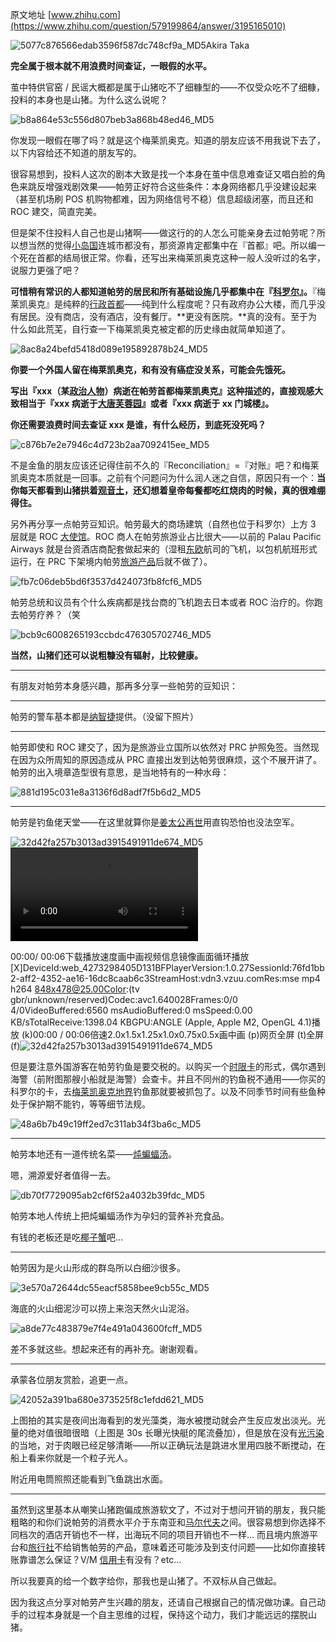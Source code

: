 原文地址 [www.zhihu.com](https://www.zhihu.com/question/579199864/answer/3195165010) 

![5077c876566edab3596f587dc748cf9a_MD5](../assets/5077c876566edab3596f587dc748cf9a_MD5.png)Akira Taka

**完全属于根本就不用浪费时间查证，一眼假的水平。**

茧中特供官窑 / 民谣大概都是属于山猪吃不了细糠型的——不仅受众吃不了细糠，投料的本身也是山猪。为什么这么说呢？

![b8a864e53c556d807beb3a868b48ed46_MD5](../assets/b8a864e53c556d807beb3a868b48ed46_MD5.jpg)

你发现一眼假在哪了吗？就是这个梅莱凯奥克。知道的朋友应该不用我说下去了，以下内容给还不知道的朋友写的。

很容易想到，投料人这次的剧本大致是找一个本身在茧中信息难查证又唱白脸的角色来跳反增强戏剧效果——帕劳正好符合这些条件：本身网络都几乎没建设起来（甚至机场刷 POS 机购物都难，因为网络信号不稳）信息超级闭塞，而且还和 ROC 建交，简直完美。

但是架不住投料人自己也是山猪啊——做这行的的人怎么可能亲身去过帕劳呢？所以想当然的觉得[小岛国](https://www.zhihu.com/search?q=%E5%B0%8F%E5%B2%9B%E5%9B%BD&search_source=Entity&hybrid_search_source=Entity&hybrid_search_extra=%7B%22sourceType%22%3A%22answer%22%2C%22sourceId%22%3A3195165010%7D)连城市都没有，那资源肯定都集中在『首都』吧。所以编一个死在首都的结局很正常。你看，还写出来梅莱凯奥克这种一般人没听过的名字，说服力更强了吧？

**可惜稍有常识的人都知道帕劳的居民和所有基础设施几乎都集中在『[科罗尔](https://www.zhihu.com/search?q=%E7%A7%91%E7%BD%97%E5%B0%94&search_source=Entity&hybrid_search_source=Entity&hybrid_search_extra=%7B%22sourceType%22%3A%22answer%22%2C%22sourceId%22%3A3195165010%7D)』。**『梅莱凯奥克』是纯粹的[行政首都](https://www.zhihu.com/search?q=%E8%A1%8C%E6%94%BF%E9%A6%96%E9%83%BD&search_source=Entity&hybrid_search_source=Entity&hybrid_search_extra=%7B%22sourceType%22%3A%22answer%22%2C%22sourceId%22%3A3195165010%7D)——纯到什么程度呢？只有政府办公大楼，而几乎没有居民。没有商店，没有酒店，没有餐厅。**更没有医院。**真的没有。至于为什么如此荒芜，自行查一下梅莱凯奥克被定都的历史缘由就简单知道了。

![8ac8a24befd5418d089e195892878b24_MD5](../assets/8ac8a24befd5418d089e195892878b24_MD5.jpg)

**你要一个外国人留在梅莱凯奥克，和有没有癌症没关系，可能会先饿死。**

**写出『xxx（某[政治人物](https://www.zhihu.com/search?q=%E6%94%BF%E6%B2%BB%E4%BA%BA%E7%89%A9&search_source=Entity&hybrid_search_source=Entity&hybrid_search_extra=%7B%22sourceType%22%3A%22answer%22%2C%22sourceId%22%3A3195165010%7D)）病逝在帕劳首都梅莱凯奥克』这种描述的，直接观感大致相当于『xxx 病逝于[大唐芙蓉园](https://www.zhihu.com/search?q=%E5%A4%A7%E5%94%90%E8%8A%99%E8%93%89%E5%9B%AD&search_source=Entity&hybrid_search_source=Entity&hybrid_search_extra=%7B%22sourceType%22%3A%22answer%22%2C%22sourceId%22%3A3195165010%7D)』或者『xxx 病逝于 xx 门城楼』。**

**你还需要浪费时间去查证 xxx 是谁，有什么经历，到底死没死吗？**

![c876b7e2e7946c4d723b2aa7092415ee_MD5](../assets/c876b7e2e7946c4d723b2aa7092415ee_MD5.jpg)

不是金鱼的朋友应该还记得住前不久的『Reconciliation』=『对账』吧？和梅莱凯奥克本质就是一回事。之前有个问题问为什么润人迷之自信，原因只有一个：**当你每天都看到山猪拱着[观音土](https://www.zhihu.com/search?q=%E8%A7%82%E9%9F%B3%E5%9C%9F&search_source=Entity&hybrid_search_source=Entity&hybrid_search_extra=%7B%22sourceType%22%3A%22answer%22%2C%22sourceId%22%3A3195165010%7D)，还幻想着皇帝每餐都吃红烧肉的时候，真的很难绷得住。**

另外再分享一点帕劳豆知识。帕劳最大的商场建筑（自然也位于科罗尔）上方 3 层就是 ROC [大使馆](https://www.zhihu.com/search?q=%E5%A4%A7%E4%BD%BF%E9%A6%86&search_source=Entity&hybrid_search_source=Entity&hybrid_search_extra=%7B%22sourceType%22%3A%22answer%22%2C%22sourceId%22%3A3195165010%7D)。ROC 商人在帕劳旅游业占比很大——以前的 Palau Pacific Airways 就是台资酒店商配套做起来的（湿租[东欧](https://www.zhihu.com/search?q=%E4%B8%9C%E6%AC%A7&search_source=Entity&hybrid_search_source=Entity&hybrid_search_extra=%7B%22sourceType%22%3A%22answer%22%2C%22sourceId%22%3A3195165010%7D)航司的飞机，以包机航班形式运行，在 PRC 下架境内帕劳[旅游产品](https://www.zhihu.com/search?q=%E6%97%85%E6%B8%B8%E4%BA%A7%E5%93%81&search_source=Entity&hybrid_search_source=Entity&hybrid_search_extra=%7B%22sourceType%22%3A%22answer%22%2C%22sourceId%22%3A3195165010%7D)后就不做了）。

![fb7c06deb5bd6f3537d424073fb8fcf6_MD5](../assets/fb7c06deb5bd6f3537d424073fb8fcf6_MD5.jpg)

帕劳总统和议员有个什么疾病都是找台商的飞机跑去日本或者 ROC 治疗的。你跑去帕劳疗养？（笑

![bcb9c6008265193ccbdc476305702746_MD5](../assets/bcb9c6008265193ccbdc476305702746_MD5.jpg)

**当然，山猪们还可以说粗糠没有辐射，比较健康。**

* * *

有朋友对帕劳本身感兴趣，那再多分享一些帕劳的豆知识：

* * *

帕劳的警车基本都是[纳智捷](https://www.zhihu.com/search?q=%E7%BA%B3%E6%99%BA%E6%8D%B7&search_source=Entity&hybrid_search_source=Entity&hybrid_search_extra=%7B%22sourceType%22%3A%22answer%22%2C%22sourceId%22%3A3195165010%7D)提供。（没留下照片）

* * *

帕劳即使和 ROC 建交了，因为是旅游业立国所以依然对 PRC 护照免签。当然现在因为众所周知的原因造成从 PRC 直接出发到达帕劳很麻烦，这个不展开讲了。帕劳的出入境章造型很有意思，是当地特有的一种水母：

![881d195c031e8a3136f6d8adf7f5b6d2_MD5](../assets/881d195c031e8a3136f6d8adf7f5b6d2_MD5.jpg)

* * *

帕劳是钓鱼佬天堂——在这里就算你是[姜太公再世](https://www.zhihu.com/search?q=%E5%A7%9C%E5%A4%AA%E5%85%AC%E5%86%8D%E4%B8%96&search_source=Entity&hybrid_search_source=Entity&hybrid_search_extra=%7B%22sourceType%22%3A%22answer%22%2C%22sourceId%22%3A3195165010%7D)用直钩恐怕也没法空军。

![32d42fa257b3013ad3915491911de674_MD5](../assets/32d42fa257b3013ad3915491911de674_MD5.jpg)<video src="blob:https://www.zhihu.com/395c6501-7d83-4751-909d-0723f65611f6" control></video>

00:00/ 00:06下载播放速度画中画视频信息镜像画面循环播放[X]DeviceId:web_4273298405D131BFPlayerVersion:1.0.27SessionId:76fd1bb2-aff2-4352-ae16-16dc8caab6c3StreamHost:vdn3.vzuu.comRes:mse mp4 h264 848x478@25.00Color:(tv gbr/unknown/reserved)Codec:avc1.640028Frames:0/0 4/0VideoBuffered:6560 msAudioBuffered:0 msSpeed:0.00 KB/sTotalReceive:1398.04 KBGPU:ANGLE (Apple, Apple M2, OpenGL 4.1)播放 (k)00:00 / 00:06倍速2.0x1.5x1.25x1.0x0.75x0.5x画中画 (p)网页全屏 (t)全屏 (f)![32d42fa257b3013ad3915491911de674_MD5](../assets/32d42fa257b3013ad3915491911de674_MD5.jpg)

但是要注意外国游客在帕劳钓鱼是要交税的。以购买一个[时限卡](https://www.zhihu.com/search?q=%E6%97%B6%E9%99%90%E5%8D%A1&search_source=Entity&hybrid_search_source=Entity&hybrid_search_extra=%7B%22sourceType%22%3A%22answer%22%2C%22sourceId%22%3A3195165010%7D)的形式，偶尔遇到海警（前附图那艘小船就是海警）会查卡。并且不同州的钓鱼税不通用——你买的科罗尔的卡，去[梅莱凯奥克地界](https://www.zhihu.com/search?q=%E6%A2%85%E8%8E%B1%E5%87%AF%E5%A5%A5%E5%85%8B%E5%9C%B0%E7%95%8C&search_source=Entity&hybrid_search_source=Entity&hybrid_search_extra=%7B%22sourceType%22%3A%22answer%22%2C%22sourceId%22%3A3195165010%7D)钓鱼那就要被抓包了。以及不同季节时间有些鱼种处于保护期不能钓，等等细节法规。

![48a6b7b49c19ff2ed7c311ab34f3ba6c_MD5](../assets/48a6b7b49c19ff2ed7c311ab34f3ba6c_MD5.jpg)

* * *

帕劳本地还有一道传统名菜——[炖蝙蝠汤](https://www.zhihu.com/search?q=%E7%82%96%E8%9D%99%E8%9D%A0%E6%B1%A4&search_source=Entity&hybrid_search_source=Entity&hybrid_search_extra=%7B%22sourceType%22%3A%22answer%22%2C%22sourceId%22%3A3195165010%7D)。

嗯，溯源爱好者值得一去。

![db70f7729095ab2cf6f52a4032b39fdc_MD5](../assets/db70f7729095ab2cf6f52a4032b39fdc_MD5.jpg)

帕劳本地人传统上把炖蝙蝠汤作为孕妇的营养补充食品。

有钱的老板还是吃[椰子蟹](https://www.zhihu.com/search?q=%E6%A4%B0%E5%AD%90%E8%9F%B9&search_source=Entity&hybrid_search_source=Entity&hybrid_search_extra=%7B%22sourceType%22%3A%22answer%22%2C%22sourceId%22%3A3195165010%7D)吧...

* * *

帕劳因为是火山形成的群岛所以白细沙很多。

![3e570a72644dc55eacf5858bee9cb55c_MD5](../assets/3e570a72644dc55eacf5858bee9cb55c_MD5.jpg)

海底的火山细泥沙可以捞上来泡天然火山泥浴。

![a8de77c483879e7f4e491a043600fcff_MD5](../assets/a8de77c483879e7f4e491a043600fcff_MD5.jpg)

差不多就这些。想起来还有的再补充。谢谢观看。

* * *

承蒙各位朋友赏脸，追更一点。

![42052a391ba680e373525f8c1efdd621_MD5](../assets/42052a391ba680e373525f8c1efdd621_MD5.jpg)

上图拍的其实是夜间出海看到的发光藻类，海水被搅动就会产生反应发出淡光。光量的绝对值很暗很暗（上图是 30s 长曝光快艇的尾流叠加），但是放在没有[光污染](https://www.zhihu.com/search?q=%E5%85%89%E6%B1%A1%E6%9F%93&search_source=Entity&hybrid_search_source=Entity&hybrid_search_extra=%7B%22sourceType%22%3A%22answer%22%2C%22sourceId%22%3A3195165010%7D)的当地，对于肉眼已经足够清晰——所以正确玩法是跳进水里用四肢不断搅动，在船上看来你就是一个粒子光人。

附近用电筒照照还能看到飞鱼跳出水面。

* * *

虽然到这里基本从嘲笑山猪跑偏成旅游软文了，不过对于想问开销的朋友，我只能粗略的和你们说帕劳的消费水平介于东南亚和[马尔代夫](https://www.zhihu.com/search?q=%E9%A9%AC%E5%B0%94%E4%BB%A3%E5%A4%AB&search_source=Entity&hybrid_search_source=Entity&hybrid_search_extra=%7B%22sourceType%22%3A%22answer%22%2C%22sourceId%22%3A3195165010%7D)之间。很容易想到你选择不同档次的酒店开销也不一样，出海玩不同的项目开销也不一样... 而且境内旅游平台和[旅行社](https://www.zhihu.com/search?q=%E6%97%85%E8%A1%8C%E7%A4%BE&search_source=Entity&hybrid_search_source=Entity&hybrid_search_extra=%7B%22sourceType%22%3A%22answer%22%2C%22sourceId%22%3A3195165010%7D)不给销售帕劳的产品，意味着还可能涉及到支付问题——比如你直接转账靠谱怎么保证？V/M [信用卡](https://www.zhihu.com/search?q=%E4%BF%A1%E7%94%A8%E5%8D%A1&search_source=Entity&hybrid_search_source=Entity&hybrid_search_extra=%7B%22sourceType%22%3A%22answer%22%2C%22sourceId%22%3A3195165010%7D)有没有？etc...

所以我要真的给一个数字给你，那我也是山猪了。不双标从自己做起。

因为我这点分享对帕劳产生兴趣的朋友，还请自己根据自己的情况做功课。自己动手的过程本身就是一个自主思维的过程，保持这个动力，我们才能远远的摆脱山猪。


